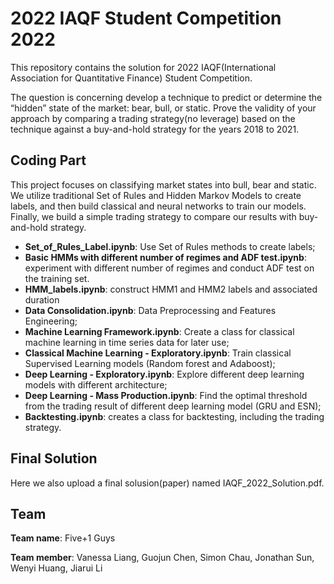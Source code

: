 # 2022 IAQF Student Competition 2022
This repository contains the solution for 2022 IAQF(International Association for Quantitative Finance) Student Competition.

The question is concerning develop a technique to predict or determine the “hidden” state of the market: bear, bull, or static. Prove the validity of your approach by comparing a trading strategy(no leverage) based on the technique against a buy-and-hold strategy for the years 2018 to 2021.

## Coding Part
This project focuses on classifying market states into bull, bear and static. We utilize traditional Set of Rules and Hidden Markov Models to create labels, and then build classical and neural networks to train our models. Finally, we build a simple trading strategy to compare our results with buy-and-hold strategy.

- **Set_of_Rules_Label.ipynb**: Use Set of Rules methods to create labels;
- **Basic HMMs with different number of regimes and ADF test.ipynb**: experiment with different number of regimes and conduct ADF test on the training set.
- **HMM_labels.ipynb**: construct HMM1 and HMM2 labels and associated duration
- **Data Consolidation.ipynb**: Data Preprocessing and Features Engineering;
- **Machine Learning Framework.ipynb**: Create a class for classical machine learning in time series data for later use;
- **Classical Machine Learning - Exploratory.ipynb**: Train classical Supervised Learning models (Random forest and Adaboost);
- **Deep Learning - Exploratory.ipynb**: Explore different deep learning models with different architecture;
- **Deep Learning - Mass Production.ipynb**: Find the optimal threshold from the trading result of different deep learning model (GRU and ESN);
- **Backtesting.ipynb**: creates a class for backtesting, including the trading strategy. 

## Final Solution
Here we also upload a final solusion(paper) named IAQF_2022_Solution.pdf.

## Team
**Team name**: Five+1 Guys

**Team member**: Vanessa Liang, Guojun Chen, Simon Chau, Jonathan Sun, Wenyi Huang, Jiarui Li


